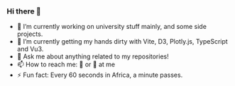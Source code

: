 ### Hi there 👋
- 🔭 I’m currently working on university stuff mainly, and some side projects.
- 🌱 I’m currently getting my hands dirty with Vite, D3, Plotly.js, TypeScript and Vu3.
- 💬 Ask me about anything related to my repositories!
- 📫 How to reach me: 🐥 or 📧 at me
- ⚡ Fun fact: Every 60 seconds in Africa, a minute passes.
<!--
**mzamayias/mzamayias** is a ✨ _special_ ✨ repository because its `README.md` (this file) appears on your GitHub profile.

Here are some ideas to get you started:
- 👯 I’m looking to collaborate on ...
- 🤔 I’m looking for help with 
- 😄 Pronouns: ...
-->
